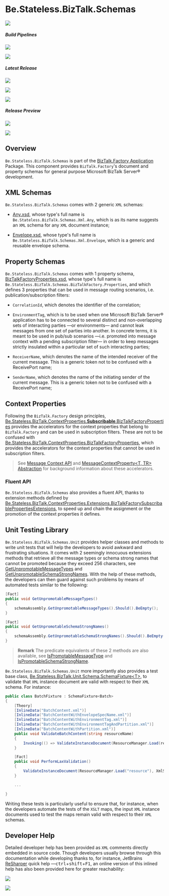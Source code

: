 ﻿# Be.Stateless.BizTalk.Schemas

[![][github.badge]][github]

##### Build Pipelines

[![][pipeline.mr.badge]][pipeline.mr]

[![][pipeline.ci.badge]][pipeline.ci]

##### Latest Release

[![][nuget.badge]][nuget]

[![][nuget.unit.badge]][nuget.unit]

[![][release.badge]][release]

##### Release Preview

[![][nuget.preview.badge]][nuget.preview]

[![][nuget.unit.preview.badge]][nuget.unit.preview]

## Overview

`Be.Stateless.BizTalk.Schemas` is part of the [BizTalk.Factory Application](./../Factory/Application/README.md) Package. This component provides `BizTalk.Factory`'s document and property schemas for general purpose Microsoft BizTalk Server® development.

## XML Schemas

`Be.Stateless.BizTalk.Schemas` comes with 2 generic `XML` schemas:

- [Any.xsd][any.xsd], whose type's full name is `Be.Stateless.BizTalk.Schemas.Xml.Any`, which is as its name suggests an `XML` schema for any `XML` document instance;

- [Envelope.xsd][envelope.xsd], whose type's full name is `Be.Stateless.BizTalk.Schemas.Xml.Envelope`, which is a generic and reusable envelope schema.

## Property Schemas

`Be.Stateless.BizTalk.Schemas` comes with 1 property schema, [BizTalkFactoryProperties.xsd][subscribable.biztalk-factory-properties.xsd], whose type's full name is `Be.Stateless.BizTalk.Schemas.BizTalkFactory.Properties`, and which defines 3 properties that can be used in message routing scenarios, i.e. publication/subscription filters:

- `CorrelationId`, which denotes the identifier of the correlation;

- `EnvironmentTag`, which is to be used when one Microsoft BizTalk Server® application has to be connected to several distinct and non-overlapping sets of interacting parties &mdash;or environments&mdash; and cannot leak messages from one set of parties into another. In concrete terms, it is meant to be used in pub/sub scenarios &mdash;i.e. promoted into message context with a pending subscription filter&mdash; in order to keep messages strictly insulated within a particular set of such interacting parties;

- `ReceiverName`, which denotes the name of the intended receiver of the current message. This is a generic token not to be confused with a ReceivePort name;

- `SenderName`, which denotes the name of the initiating sender of the current message. This is a generic token not to be confused with a ReceivePort name;

## Context Properties

Following the `BizTalk.Factory` design principles, [Be.Stateless.BizTalk.ContextProperties.**Subscribable**.BizTalkFactoryProperties][subscribable.biztalk-factory-properties.accelerators] provides the accelerators for the context properties that belong to `BizTalk.Factory` and can be used in subscription filters. These are not to be confused with [Be.Stateless.BizTalk.ContextProperties.BizTalkFactoryProperties][biztalk-factory-properties.accelerators], which provides the accelerators for the context properties that cannot be used in subscription filters.

> See [Message Context API](./../Abstractions/README.md#message-context-api) and [MessageContextProperty<T, TR> Abstraction](./../Abstractions/README.md#messagecontextpropertyt-tr-abstraction) for background information about these accelerators.

### Fluent API

`Be.Stateless.BizTalk.Schemas` also provides a fluent API, thanks to extension methods defined by [Be.Stateless.BizTalk.ContextProperties.Extensions.BizTalkFactorySubscribablePropertiesExtensions][biztalk-factory-subscribable-properties-extensions], to speed up and chain the assignment or the promotion of the context properties it defines.

## Unit Testing Library

<!-- TODO resourceManager.Load<xxx>(sampleResource) -->

`Be.Stateless.BizTalk.Schemas.Unit` provides helper classes and methods to write unit tests that will help the developers to avoid awkward and frustrating situations. It comes with 2 seemingly innocuous extensions methods that retrieve all the message types or schema strong names that cannot be promoted because they exceed 256 characters, see [GetUnpromotableMessageTypes][get-unpromotable-message-types] and [GetUnpromotableSchemaStrongNames][get-unpromotable-schema-strong-names]. With the help of these methods, the developers can then guard against such problems by means of automated tests similar to the following:

```csharp
[Fact]
public void GetUnpromotableMessageTypes()
{
    schemaAssembly.GetUnpromotableMessageTypes().Should().BeEmpty();
}

[Fact]
public void GetUnpromotableSchemaStrongNames()
{
    schemaAssembly.GetUnpromotableSchemaStrongNames().Should().BeEmpty();
}
```

> **Remark** The predicate equivalents of these 2 methods are also available, see [IsPromotableMessageType][is-promotable-message-type] and [IsPromotableSchemaStrongName][is-promotable-schema-strong-name].

`Be.Stateless.BizTalk.Schemas.Unit` more importantly also provides a test base class, [Be.Stateless.BizTalk.Unit.Schema.SchemaFixture\<T>][schema-fixture], to validate that `XML` instance document are valid with respect to their `XML` schema. For instance:

```csharp
public class BatchFixture : SchemaFixture<Batch>
{
    [Theory]
    [InlineData("BatchContent.xml")]
    [InlineData("BatchContentWithEnvelopeSpecName.xml")]
    [InlineData("BatchContentWithEnvironmentTag.xml")]
    [InlineData("BatchContentWithEnvironmentTagAndPartition.xml")]
    [InlineData("BatchContentWithPartition.xml")]
    public void ValidateBatchContent(string resourceName)
    {
        Invoking(() => ValidateInstanceDocument(ResourceManager.Load(resourceName))).Should().NotThrow();
    }

    [Fact]
    public void PerformLaxValidation()
    {
        ValidateInstanceDocument(ResourceManager.Load("resource"), XmlSchemaContentProcessing.Lax);
    }

    ...

}
```

Writing these tests is particularly useful to ensure that, for instance, when the developers automate the tests of the `XSLT` maps, the input `XML` instance documents used to test the maps remain valid with respect to their `XML` schemas.

<!--
TODO
but map/transformFixture unit also provide a given input with validation
 -->

## Developer Help

Detailed developer help has been provided as `XML` comments directly embedded in source code. Though developers usually browse through this documentation while developing thanks to, for instance, JetBrains [ReSharper][resharper] quick help &mdash;<kbd>ctrl</kbd>+<kbd>shift</kbd>+<kbd>F1</kbd>, an online version of this inlined help has also been provided here for greater reachability:

[![][help.badge]][help]

[![][help.unit.badge]][help.unit]

<!-- badges -->

[doc.main.badge]: https://img.shields.io/static/v1?label=BizTalk.Factory%20SDK&message=User's%20Guide&color=8CA1AF&logo=readthedocs
[doc.main]: https://www.stateless.be/ "BizTalk.Factory SDK User's Guide"
[doc.this.badge]: https://img.shields.io/static/v1?label=Be.Stateless.BizTalk.Schemas&message=User's%20Guide&color=8CA1AF&logo=readthedocs
[doc.this]: https://www.stateless.be/BizTalk/Schemas "Be.Stateless.BizTalk.Schemas User's Guide"
[github.badge]: https://img.shields.io/static/v1?label=Repository&message=Be.Stateless.BizTalk.Schemas&logo=github
[github]: https://github.com/icraftsoftware/Be.Stateless.BizTalk.Schemas "Be.Stateless.BizTalk.Schemas GitHub Repository"
[help.badge]: https://img.shields.io/static/v1?label=Be.Stateless.BizTalk.Schemas&message=Developer%20Help&color=8CA1AF&logo=microsoftacademic
[help]: https://github.com/icraftsoftware/biztalk.factory.github.io/blob/master/Help/BizTalk/Schemas/README.md "Be.Stateless.BizTalk.Schemas Developer Help"
[help.unit.badge]: https://img.shields.io/static/v1?label=Be.Stateless.BizTalk.Schema.Unit&message=Developer%20Help&color=8CA1AF&logo=microsoftacademic
[help.unit]: https://github.com/icraftsoftware/biztalk.factory.github.io/blob/master/Help/BizTalk/Schema/Unit/README.md "Be.Stateless.BizTalk.Schema.Unit Developer Help"
[nuget.badge]: https://img.shields.io/nuget/v/Be.Stateless.BizTalk.Schemas.svg?label=Be.Stateless.BizTalk.Schemas&style=flat&logo=nuget
[nuget]: https://www.nuget.org/packages/Be.Stateless.BizTalk.Schemas "Be.Stateless.BizTalk.Schemas NuGet Package"
[nuget.preview.badge]: https://badge-factory.azurewebsites.net/package/icraftsoftware/be.stateless/BizTalk.Factory.Preview/Be.Stateless.BizTalk.Schemas?logo=nuget
[nuget.preview]: https://dev.azure.com/icraftsoftware/be.stateless/_packaging?_a=package&feed=BizTalk.Factory.Preview&package=Be.Stateless.BizTalk.Schemas&protocolType=NuGet "Be.Stateless.BizTalk.Schemas Preview NuGet Package"
[nuget.unit.badge]: https://img.shields.io/nuget/v/Be.Stateless.BizTalk.Schema.Unit.svg?label=Be.Stateless.BizTalk.Schema.Unit&style=flat&logo=nuget
[nuget.unit]: https://www.nuget.org/packages/Be.Stateless.BizTalk.Schema.Unit "Be.Stateless.BizTalk.Schema.Unit NuGet Package"
[nuget.unit.preview.badge]: https://badge-factory.azurewebsites.net/package/icraftsoftware/be.stateless/BizTalk.Factory.Preview/Be.Stateless.BizTalk.Schema.Unit?logo=nuget
[nuget.unit.preview]: https://dev.azure.com/icraftsoftware/be.stateless/_packaging?_a=package&feed=BizTalk.Factory.Preview&package=Be.Stateless.BizTalk.Schema.Unit&protocolType=NuGet "Be.Stateless.BizTalk.Schema.Unit Preview NuGet Package"
[pipeline.ci.badge]: https://dev.azure.com/icraftsoftware/be.stateless/_apis/build/status/Be.Stateless.BizTalk.Schemas%20Continuous%20Integration?branchName=master&label=Continuous%20Integration%20Build
[pipeline.ci]: https://dev.azure.com/icraftsoftware/be.stateless/_build/latest?definitionId=71&branchName=master "Be.Stateless.BizTalk.Schemas Continuous Integration Build Pipeline"
[pipeline.mr.badge]: https://dev.azure.com/icraftsoftware/be.stateless/_apis/build/status/Be.Stateless.BizTalk.Schemas%20Manual%20Release?branchName=master&label=Manual%20Release%20Build
[pipeline.mr]: https://dev.azure.com/icraftsoftware/be.stateless/_build/latest?definitionId=72&branchName=master "Be.Stateless.BizTalk.Schemas Manual Release Build Pipeline"
[release.badge]: https://img.shields.io/github/v/release/icraftsoftware/Be.Stateless.BizTalk.Schemas?label=Release&logo=github
[release]: https://github.com/icraftsoftware/Be.Stateless.BizTalk.Schemas/releases/latest "Be.Stateless.BizTalk.Schemas Release"

<!-- links -->

[any.xsd]: https://github.com/icraftsoftware/Be.Stateless.BizTalk.Schemas/blob/master/src/Be.Stateless.BizTalk.Schemas/Schemas/Xml/Any.xsd
[biztalk-factory-properties.accelerators]: https://github.com/icraftsoftware/Be.Stateless.BizTalk.Abstractions/blob/master/src/Be.Stateless.BizTalk.Abstractions/ContextProperties/BizTalkFactoryProperties.cs
[biztalk-factory-subscribable-properties-extensions]: https://github.com/icraftsoftware/Be.Stateless.BizTalk.Schemas/blob/master/src/Be.Stateless.BizTalk.Schemas/ContextProperties/Extensions/BizTalkFactorySubscribablePropertiesExtensions.cs
[envelope.xsd]: https://github.com/icraftsoftware/Be.Stateless.BizTalk.Schemas/blob/master/src/Be.Stateless.BizTalk.Schemas/Schemas/Xml/Envelope.xsd
[get-unpromotable-message-types]: https://github.com/icraftsoftware/Be.Stateless.BizTalk.Schemas/blob/b4914b7b2f4a3dd3692b24b97053e12b686cc994/src/Be.Stateless.BizTalk.Schema.Unit/Extensions/SchemaAssemblyExtensions.cs#L36
[get-unpromotable-schema-strong-names]: https://github.com/icraftsoftware/Be.Stateless.BizTalk.Schemas/blob/b4914b7b2f4a3dd3692b24b97053e12b686cc994/src/Be.Stateless.BizTalk.Schema.Unit/Extensions/SchemaAssemblyExtensions.cs#L43
[is-promotable-message-type]: https://github.com/icraftsoftware/Be.Stateless.BizTalk.Schemas/blob/b4914b7b2f4a3dd3692b24b97053e12b686cc994/src/Be.Stateless.BizTalk.Schema.Unit/Extensions/SchemaTypeExtensions.cs#L26
[is-promotable-schema-strong-name]: https://github.com/icraftsoftware/Be.Stateless.BizTalk.Schemas/blob/b4914b7b2f4a3dd3692b24b97053e12b686cc994/src/Be.Stateless.BizTalk.Schema.Unit/Extensions/SchemaTypeExtensions.cs#L31
[resharper]: https://www.jetbrains.com/resharper/
[schema-fixture]: https://github.com/icraftsoftware/Be.Stateless.BizTalk.Schemas/blob/master/src/Be.Stateless.BizTalk.Schema.Unit/Unit/Schema/SchemaFixture.cs
[subscribable.biztalk-factory-properties.accelerators]: https://github.com/icraftsoftware/Be.Stateless.BizTalk.Schemas/blob/master/src/Be.Stateless.BizTalk.Schemas/ContextProperties/Subscribable/BizTalkFactoryProperties.cs
[subscribable.biztalk-factory-properties.xsd]: https://github.com/icraftsoftware/Be.Stateless.BizTalk.Schemas/blob/master/src/Be.Stateless.BizTalk.Schemas/Schemas/BizTalkFactoryProperties.xsd

<!--
cSpell:ignore messagecontextpropertyt-tr-abstraction unpromotable
-->
